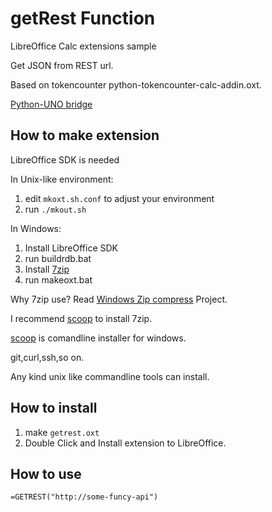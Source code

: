 # getRest Function

LibreOffice Calc extensions sample 

Get JSON from REST url.

Based on tokencounter python-tokencounter-calc-addin.oxt.

[Python-UNO bridge](http://www.openoffice.org/udk/python/python-bridge.html#examples)

## How to make extension

LibreOffice SDK is needed

In Unix-like environment:

1. edit `mkoxt.sh.conf` to adjust your environment
2. run `./mkout.sh`

In Windows:

1. Install LibreOffice SDK
2. run buildrdb.bat
3. Install [7zip](https://www.7-zip.org/)
4. run makeoxt.bat

Why 7zip use?
Read [Windows Zip compress](https://github.com/arachan/getrest/projects/1) Project.

I recommend [scoop](https://scoop.sh/) to install 7zip.

[scoop](https://scoop.sh/) is comandline installer for windows.

git,curl,ssh,so on.

Any kind unix like commandline tools can install.

## How to install

1. make `getrest.oxt`
2. Double Click and Install extension to LibreOffice.

## How to use

`=GETREST("http://some-funcy-api")`
